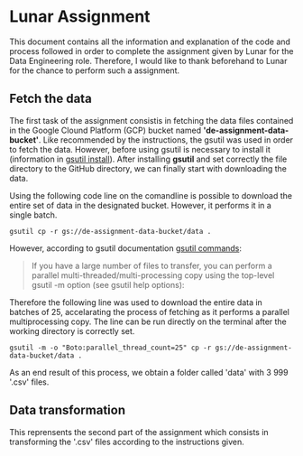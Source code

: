 # Lunar Assignment

This document contains all the information and explanation of the code and process followed in order to complete the assignment given by Lunar for the Data Engineering role. Therefore, I would like to thank beforehand to Lunar for the chance to perform such a assignment.
 
 
 ## Fetch the data
The first task of the assignment consistis in fetching the data files contained in the Google Clound Platform (GCP) bucket named **'de-assignment-data-bucket'**. Like recommended by the instructions, the gsutil was used in order to fetch the data. However, before using gsutil is necessary to install it (information in [gsutil install](https://cloud.google.com/storage/docs/gsutil_install#install)). After installing **gsutil** and set correctly the file directory to the GitHub directory, we can finally start with downloading the data.
 
Using the following code line on the comandline is possible to download the entire set of data in the designated bucket. However, it performs it in a single batch.

```
gsutil cp -r gs://de-assignment-data-bucket/data .
```

However, according to gsutil documentation [gsutil commands](https://cloud.google.com/storage/docs/gsutil/commands/cp):

> If you have a large number of files to transfer, you can perform a parallel multi-threaded/multi-processing copy using the top-level gsutil -m option (see gsutil help options):


Therefore the following line was used to download the entire data in batches of 25, accelarating the process of fetching as it performs a parallel multiprocessing copy. The line can be run directly on the terminal after the working directory is correctly set.

```
gsutil -m -o "Boto:parallel_thread_count=25" cp -r gs://de-assignment-data-bucket/data .

```

As an end result of this process, we obtain a folder called 'data' with 3 999 '.csv' files.

## Data transformation

This reprensents the second part of the assignment which consists in transforming the '.csv' files according to the instructions given. 
